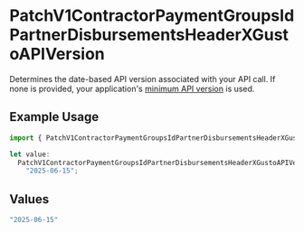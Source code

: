 # PatchV1ContractorPaymentGroupsIdPartnerDisbursementsHeaderXGustoAPIVersion

Determines the date-based API version associated with your API call. If none is provided, your application's [minimum API version](https://docs.gusto.com/embedded-payroll/docs/api-versioning#minimum-api-version) is used.

## Example Usage

```typescript
import { PatchV1ContractorPaymentGroupsIdPartnerDisbursementsHeaderXGustoAPIVersion } from "@gusto/embedded-api/models/operations/patchv1contractorpaymentgroupsidpartnerdisbursements.js";

let value:
  PatchV1ContractorPaymentGroupsIdPartnerDisbursementsHeaderXGustoAPIVersion =
    "2025-06-15";
```

## Values

```typescript
"2025-06-15"
```